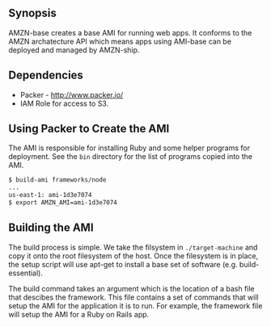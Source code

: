 ## Synopsis
AMZN-base creates a base AMI for running web apps. It conforms to the AMZN archatecture API which means apps using AMI-base can be deployed and managed by AMZN-ship.

## Dependencies

* Packer - http://www.packer.io/
* IAM Role for access to S3.

## Using Packer to Create the AMI
The AMI is responsible for installing Ruby and some helper programs for deployment. See the `bin` directory for the list of programs copied into the AMI.

```bash
$ build-ami frameworks/node
...
us-east-1: ami-1d3e7074
$ export AMZN_AMI=ami-1d3e7074
```

## Building the AMI
The build process is simple. We take the filsystem in `./target-machine` and copy it onto the root filesystem of the host. Once the filesystem is in place, the setup script will use apt-get to install a base set of software (e.g. build-essential).

The build command takes an argument which is the location of a bash file that descibes the framework. This file contains a set of commands that will setup the AMI for the application it is to run. For example, the framework file will setup the AMI for a Ruby on Rails app.
